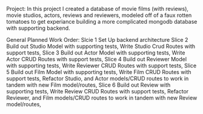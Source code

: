 
Project: In this project I created a database of movie films (with reviews), movie studios, actors, reviews and reviewers, modeled off of  a faux rotten tomatoes to get experiance building a more complicated mongodb database with supporting backend. 


General Planned Work Order:
Slcie 1
Set Up backend architecture
Slice 2
Build out Studio Model with supporting tests, 
Write Studio Crud Routes with support tests,
Slice 3
Build out Actor Model with supporting tests, 
Write Actor CRUD Routes with support tests,
Slice 4
Build out Reviewer Model with supporting tests, 
Write Reviewer CRUD Routes with support tests,
Slice 5
Build out Film Model with supporting tests, 
Write Film CRUD Routes with support tests,
Refactor Studio, and Actor models/CRUD routes to work in tandem with new Film model/routes,
Slice 6
Build out Review with supporting tests, 
Write Review CRUD Routes with support tests,
Refactor Reviewer, and Film models/CRUD routes to work in tandem with new Review model/routes,

